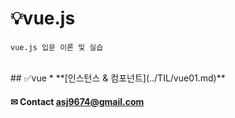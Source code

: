 
# 💡vue.js
    vue.js 입문 이론 및 실습
    
<br>    
## ✅vue
 * **[인스턴스 & 컴포넌트](../TIL/vue01.md)**

<br>

#### ✉ Contact asj9674@gmail.com
